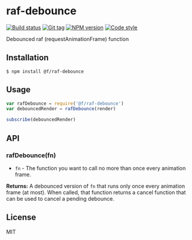 
# raf-debounce

[![Build status][travis-image]][travis-url]
[![Git tag][git-image]][git-url]
[![NPM version][npm-image]][npm-url]
[![Code style][standard-image]][standard-url]

Debounced raf (requestAnimationFrame) function

## Installation

    $ npm install @f/raf-debounce

## Usage

```js
var rafDebounce = require('@f/raf-debounce')
var debouncedRender = rafDebounce(render)

subscribe(debouncedRender)
```

## API

### rafDebounce(fn)

- `fn` - The function you want to call no more than once every animation frame.

**Returns:** A debounced version of `fn` that runs only once every animation frame (at most). When called, that function returns a cancel function that can be used to cancel a pending debounce.

## License

MIT

[travis-image]: https://img.shields.io/travis/micro-js/raf-debounce.svg?style=flat-square
[travis-url]: https://travis-ci.org/micro-js/raf-debounce
[git-image]: https://img.shields.io/github/tag/micro-js/raf-debounce.svg?style=flat-square
[git-url]: https://github.com/micro-js/raf-debounce
[standard-image]: https://img.shields.io/badge/code%20style-standard-brightgreen.svg?style=flat-square
[standard-url]: https://github.com/feross/standard
[npm-image]: https://img.shields.io/npm/v/@f/raf-debounce.svg?style=flat-square
[npm-url]: https://npmjs.org/package/@f/raf-debounce
